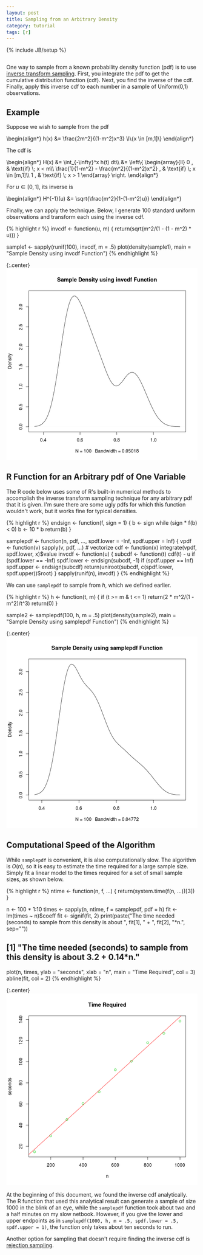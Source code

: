 ```yaml
---
layout: post
title: Sampling from an Arbitrary Density
category: tutorial
tags: [r]
---
```

{% include JB/setup %}
<div style='visibility: hidden; height: 0;'>$\newcommand{\I}{\mathbb{I}}$</div>

One way to sample from a known probability density function (pdf) is to use [inverse transform sampling](http://en.wikipedia.org/wiki/Inverse_transform_sampling). First, you integrate the pdf to get the cumulative distribution function (cdf). Next, you find the inverse of the cdf. Finally, apply this inverse cdf to each number in a sample of Uniform(0,1) observations.


## Example

Suppose we wish to sample from the pdf


<div>\begin{align*}
h(x) &= \frac{2m^2}{(1-m^2)x^3} \I\{x \in [m,1]\}
\end{align*}</div>

The cdf is


<div>\begin{align*}
H(x) &= \int_{-\infty}^x h(t) dt\\
 &= \left\{
 \begin{array}{ll}
   0 , & \text{if} \; x < m\\
   \frac{1}{1-m^2} - \frac{m^2}{(1-m^2)x^2} , & \text{if} \; x \in [m,1]\\
   1 , & \text{if} \; x > 1
 \end{array}
\right.
\end{align*}</div>

For $u \in [0,1]$, its inverse is


<div>\begin{align*}
H^{-1}(u) &= \sqrt{\frac{m^2}{1-(1-m^2)u}}
\end{align*}</div>

Finally, we can apply the technique. Below, I generate 100 standard uniform observations and transform each using the inverse cdf.

{% highlight r %}
invcdf <- function(u, m) {
    return(sqrt(m^2/(1 - (1 - m^2) * u)))
}

sample1 <- sapply(runif(100), invcdf, m = .5)
plot(density(sample1), main = "Sample Density using invcdf Function")
{% endhighlight %}

{:.center}
![plot of chunk unnamed-chunk-1](/static/2012-11-20-sampling-from-an-arbitrary-density/unnamed-chunk-1.png) 



## R Function for an Arbitrary pdf of One Variable

The R code below uses some of R's built-in numerical methods to accomplish the inverse transform sampling technique for any arbitrary pdf that it is given. I'm sure there are some ugly pdfs for which this function wouldn't work, but it works fine for typical densities.

{% highlight r %}
endsign <- function(f, sign = 1) {
    b <- sign
    while (sign * f(b) < 0) b <- 10 * b
    return(b)
}

samplepdf <- function(n, pdf, ..., spdf.lower = -Inf, spdf.upper = Inf) {
    vpdf <- function(v) sapply(v, pdf, ...)  # vectorize
    cdf <- function(x) integrate(vpdf, spdf.lower, x)$value
    invcdf <- function(u) {
        subcdf <- function(t) cdf(t) - u
        if (spdf.lower == -Inf) 
            spdf.lower <- endsign(subcdf, -1)
        if (spdf.upper == Inf) 
            spdf.upper <- endsign(subcdf)
        return(uniroot(subcdf, c(spdf.lower, spdf.upper))$root)
    }
    sapply(runif(n), invcdf)
}
{% endhighlight %}


We can use `samplepdf` to sample from $h$, which we defined earlier.

{% highlight r %}
h <- function(t, m) {
    if (t >= m & t <= 1) 
        return(2 * m^2/(1 - m^2)/t^3)
    return(0)
}

sample2 <- samplepdf(100, h, m = .5)
plot(density(sample2), main = "Sample Density using samplepdf Function")
{% endhighlight %}

{:.center}
![plot of chunk unnamed-chunk-3](/static/2012-11-20-sampling-from-an-arbitrary-density/unnamed-chunk-3.png) 



## Computational Speed of the Algorithm

While `samplepdf` is convenient, it is also computationally slow. The algorithm is $O(n)$, so it is easy to estimate the time required for a large sample size. Simply fit a linear model to the times required for a set of small sample sizes, as shown below.

{% highlight r %}
ntime <- function(n, f, ...) {
    return(system.time(f(n, ...))[3])
}

n <- 100 * 1:10
times <- sapply(n, ntime, f = samplepdf, pdf = h)
fit <- lm(times ~ n)$coeff
fit <- signif(fit, 2)
print(paste("The time needed (seconds) to sample from this density is about ", 
    fit[1], " + ", fit[2], "*n.", sep=""))


## [1] "The time needed (seconds) to sample from this density is about 3.2 + 0.14*n."


plot(n, times, ylab = "seconds", xlab = "n", main = "Time Required", col = 3)
abline(fit, col = 2)
{% endhighlight %}

{:.center}
![plot of chunk unnamed-chunk-4](/static/2012-11-20-sampling-from-an-arbitrary-density/unnamed-chunk-4.png) 


At the beginning of this document, we found the inverse cdf analytically. The R function that used this analytical result can generate a sample of size 1000 in the blink of an eye, while the `samplepdf` function took about two and a half minutes on my slow netbook. However, if you give the lower and upper endpoints as in `samplepdf(1000, h, m = .5, spdf.lower = .5, spdf.upper = 1)`, the function only takes about ten seconds to run.

Another option for sampling that doesn't require finding the inverse cdf is [rejection sampling](/tutorial/2012/11/24/rejection-sampling/).



